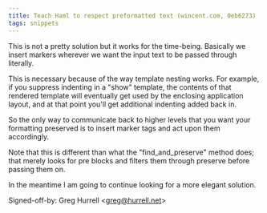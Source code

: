 ```yaml
---
title: Teach Haml to respect preformatted text (wincent.com, 0eb6273)
tags: snippets
---
```


This is not a pretty solution but it works for the time-being. Basically we insert markers wherever we want the input text to be passed through literally.

This is necessary because of the way template nesting works. For example, if you suppress indenting in a "show" template, the contents of that rendered template will eventually get used by the enclosing application layout, and at that point you'll get additional indenting added back in.

So the only way to communicate back to higher levels that you want your formatting preserved is to insert marker tags and act upon them accordingly.

Note that this is different than what the "find_and_preserve" method does; that merely looks for pre blocks and filters them through preserve before passing them on.

In the meantime I am going to continue looking for a more elegant solution.

Signed-off-by: Greg Hurrell &lt;greg@hurrell.net&gt;
